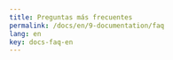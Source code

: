 ```yaml
---
title: Preguntas más frecuentes
permalink: /docs/en/9-documentation/faq
lang: en
key: docs-faq-en
---
```


